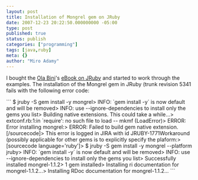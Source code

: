 ```yaml
---
layout: post
title: Installation of Mongrel gem on JRuby
date: 2007-12-23 20:22:50.000000000 -05:00
type: post
published: true
status: publish
categories: ["programming"]
tags: [java,ruby]
meta: {}
author: "Miro Adamy"
---
```

<p>I bought the <a href="http://ola-bini.blogspot.com/" target="_blank">Ola Bini</a>'s <a href="http://www.apress.com/book/view/1590598814" target="_blank">eBook on JRuby</a> and started to work through the examples. The installation of the Mongrel gem in JRuby (trunk revision  5341 fails with the following error code:</p>
```
    $ jruby -S gem install -y mongrel>
    INFO:  `gem install -y` is now default and will be removed>
    INFO:  use --ignore-dependencies to install only the gems you list>
    Building native extensions.  This could take a while...>
    extconf.rb:1:in `require': no such file to load -- mkmf (LoadError)>
    ERROR:  Error installing mongrel:>
    	ERROR: Failed to build gem native extension.[/sourcecode]>
    This error is logged in JIRA with id JRUBY-1771Workaround (possibly applicable for other gems is to explicitly specify the plaform:>
    [sourcecode language='ruby']>
    $ jruby -S gem install -y mongrel --platform jruby>
    INFO:  `gem install -y` is now default and will be removed>
    INFO:  use --ignore-dependencies to install only the gems you list>
    Successfully installed mongrel-1.1.2>
    1 gem installed>
    Installing ri documentation for mongrel-1.1.2...>
    Installing RDoc documentation for mongrel-1.1.2...
```
